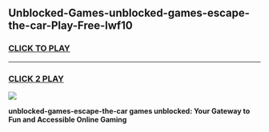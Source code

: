 
## Unblocked-Games-unblocked-games-escape-the-car-Play-Free-lwf10
<h3>
<a href="https://premium76.site?title=unblocked-games-escape-the-car&ref=19M">CLICK TO PLAY</a></h3>
<hr>

<h3>
<a href="https://premium76.site?title=unblocked-games-escape-the-car&ref=19M">CLICK 2 PLAY</a>
  
</h3>

<a href="https://premium76.site?title=unblocked-games-escape-the-car&ref=19M"><img src="https://clearcache.store/games.png"></a>


**unblocked-games-escape-the-car games unblocked: Your Gateway to Fun and Accessible Online Gaming**
